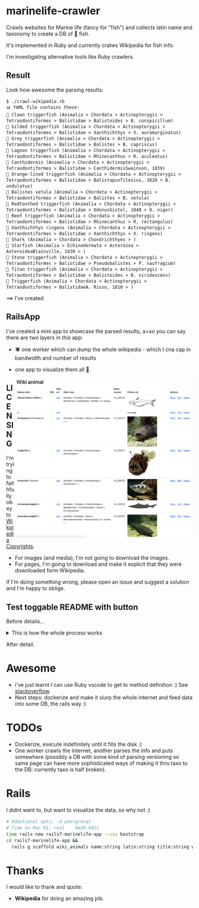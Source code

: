 # marinelife-crawler

Crawls websites for Marine life (fancy for "fish") and collects latin name and taxonomy to create a DB of 🐠 fish.

It's implemented in Ruby and currently cralws Wikipedia for fish info.

I'm investigating alternative tools like Ruby crawlers.

## Result

Look how awesome the parsing results:

```
$ ./crawl-wikipedia.rb
📊 YAML file contains these:
🍣 Clown triggerfish (Animalia > Chordata > Actinopterygii > Tetraodontiformes > Balistidae > Balistoides > B. conspicillum)
🍣 Gilded triggerfish (Animalia > Chordata > Actinopterygii > Tetraodontiformes > Balistidae > Xanthichthys > X. auromarginatus)
🍣 Grey triggerfish (Animalia > Chordata > Actinopterygii > Tetraodontiformes > Balistidae > Balistes > B. capriscus)
🍣 Lagoon triggerfish (Animalia > Chordata > Actinopterygii > Tetraodontiformes > Balistidae > Rhinecanthus > R. aculeatus)
🍣 Canthidermis (Animalia > Chordata > Actinopterygii > Tetraodontiformes > Balistidae > CanthidermisSwainson, 1839)
🍣 Orange-lined triggerfish (Animalia > Chordata > Actinopterygii > Tetraodontiformes > Balistidae > BalistapusTilesius, 1820 > B. undulatus)
🍣 Balistes vetula (Animalia > Chordata > Actinopterygii > Tetraodontiformes > Balistidae > Balistes > B. vetula)
🍣 Redtoothed triggerfish (Animalia > Chordata > Actinopterygii > Tetraodontiformes > Balistidae > OdonusGistel, 1848 > O. niger)
🍣 Reef triggerfish (Animalia > Chordata > Actinopterygii > Tetraodontiformes > Balistidae > Rhinecanthus > R. rectangulus)
🍣 Xanthichthys ringens (Animalia > Chordata > Actinopterygii > Tetraodontiformes > Balistidae > Xanthichthys > X. ringens)
🍣 Shark (Animalia > Chordata > Chondrichthyes > )
🍣 Starfish (Animalia > Echinodermata > Asterozoa > AsteroideaBlainville, 1830 > )
🍣 Stone triggerfish (Animalia > Chordata > Actinopterygii > Tetraodontiformes > Balistidae > Pseudobalistes > P. naufragium)
🍣 Titan triggerfish (Animalia > Chordata > Actinopterygii > Tetraodontiformes > Balistidae > Balistoides > B. viridescens)
🍣 Triggerfish (Animalia > Chordata > Actinopterygii > Tetraodontiformes > BalistidaeA. Risso, 1810 > )
```
==> I've created

## RailsApp

I've created a mini app to showcase the parsed results, a=so you can say there are two layers in this app:
* 🕷️ one worker which can dump the whole wikipedia - which I cna cap in bandwidth and number of results
* one app to visualize them all 💍.

  <img src="https://github.com/palladius/marinelife-crawler/blob/main/doc/Maritime Life App Screenshot.png" alt="Maritime Life App v1.0" align='right' />


## LICENSING

I'm trying to faithfully obey to [Wikpiedia Copyrights](https://en.wikipedia.org/wiki/Wikipedia:Copyrights).

* For images (and media), I'm not going to download the images.
* For pages, I'm going to download and make it explicit that they were downloaded form Wikipedia.

If I'm doing something wrong, please open an issue and suggest a solution and I'm happy to oblige.

## Test toggable README with button

Before details...

<details>
  <summary>This is how the whole process works</summary>

  ## My first meaningful ETL Pipeline 'PipeFish' 🎏
  1. Crawl wikipedia for new fish: `MAX_STACK_SIZE="500000" bin/crawl-wikipeda-for-fish.rb Nudibranch` (needs a starting fish, like Nudibranch)
  2. Now that you have plenty of local files in `en.wikipedia.org/rubycrawl/`. These are bare dumps from Wikpiedia.
     * this function `smart_wiki_parse_fish()` called by `iterate_through_files_in_directory()` will then populate the .ric.yaml files with extracted info. Note that this is algorithm-dependant and currently very buggy - so make sense to regenerate every now and then :)
     * Still dont know how to trigger this, probably its automatic but if so why do i have 250 yaml and 900 files?!? Probably this:
     * `MAX_IMPORTS=1000 bin//crawl-wikipedia-local-samples.rb`. Increase it to 1000! Bingo! it works!
  3. Enter the RoR app and
     *  `cd cd rails7-marinelife-app/`
     *  `MAX_FILES_PER_DIR=1000 rake db:seed`
     *  This creates a number of Model entries based on this folder:


  ### Some Code
  ```js
  function logSomething(something) {
    console.log('Something', something);
  }
  ```
</details>

After detail.

# Awesome

* i've just learnt I can use Ruby vscode to get to method definition :) See [stackoverflow](https://stackoverflow.com/questions/60658665/navigate-to-ruby-function-definition-in-vs-code).
* Next steps: dockerize and make it slurp the whole internet and feed data into some DB, the rails way :)

# TODOs

* Dockerize, execute indefinitely until it fills the disk :)
* One worker crawls the internet, another parses the info and puts somewhere (possibly a DB with some kind of parsing versioning so same page can have more sophisticated ways of making it thru taxo to the DB: currently taxo is half broken).

# Rails

I didnt want to, but  want to visualize the data, so why not :)

```bash
# Additional opts: -d postgresql
# Time on Mac M1: real    0m30.842s
time rails new rails7-marinelife-app --css bootstrap
cd rails7-marinelife-app &&
  rails g scaffold wiki_animals name:string latin:string title:string wiki_url:string short_taxo:string wiki_description:text internal_description:text parse_version:string picture_url:string
```
# Thanks

I would like to thank and quote:

* **Wikipedia** for doing an amazing job.
